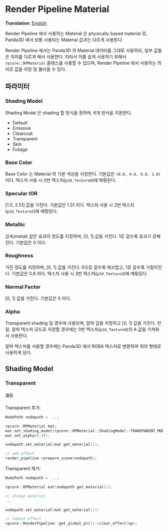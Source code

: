 # Render Pipeline Material
**Translation**: [English](../../rendering/rpmaterial.md)

Render Pipeline 에서 사용하는 Material 은 physically based material 로, Panda3D 에서 보통 사용되는
Material 값과는 다르게 사용된다.

Render Pipeline 에서는 Panda3D 의 Material 데이터를 그대로 사용하되, 일부 값들은 의미를 다르게 해서 사용한다.
따라서 이를 쉽게 사용하기 위해서 `rpcore::RPMaterial` 클래스를 사용할 수 있으며, Render Pipeline 에서 사용하는
의미로 값을 저장 및 불러올 수 있다.

## 파라미터
### Shading Model
Shading Model 은 shading 할 방식을 정하며, 6개 방식을 지원한다.

- Default
- Emissive
- Clearcoat
- Transparent
- Skin
- Foliage

### Base Color
Base Color 는 Material 의 기본 색상을 지정한다. 기본값은 `(0.8, 0.8, 0.8, 1.0)` 이다.
텍스처 사용 시 0번 텍스처(`p3d_Texture0`)에 매핑된다.

### Specular IOR
[1.0, 2.51] 값을 가진다. 기본값은 1.51 이다.
텍스처 사용 시 2번 텍스처(`p3d_Texture2`)에 매핑된다.

### Metallic
금속(metal) 같은 효과의 정도를 지정하며, [0, 1] 값을 가진다. 1로 갈수록 효과가 강해진다. 기본값은 0 이다.

### Roughness
거친 정도를 지정하며, [0, 1] 값을 가진다. 0으로 갈수록 매끄럽고, 1로 갈수록 거칠어진다. 기본값은 0.8 이다.
텍스처 사용 시 3번 텍스처(`p3d_Texture3`)에 매핑된다.

### Normal Factor
[0, 1] 값을 가진다. 기본값은 0 이다.

### Alpha
Transparent shading 일 경우에 사용되며, 알파 값을 지정하고 [0, 1] 값을 가진다.
만일, 알파 텍스처 모드로 지정할 경우에는 0번 텍스처(`p3d_Texture0`)의 A 값을 가져와서 사용한다.

알파 텍스처를 사용할 경우에는 Panda3D 에서 RGBA 텍스처로 변환하여 위의 형태로 사용하게 된다.



## Shading Model
### Transparent
#### 코드
Transparent 추가:
```cpp
NodePath nodepath = ...;

rpcore::RPMaterial mat;
mat.set_shading_model(rpcore::RPMaterial::ShadingModel::TRANSPARENT_MODEL);
mat.set_alpha(0.3f);

nodepath.set_material(mat.get_material());

// add effect
render_pipeline->prepare_scene(nodepath);
```

Transparent 제거:
```cpp
NodePath nodepath = ...;

rpcore::RPMaterial mat(nodepath.get_material());

// change material
...

nodepath.set_material(mat.get_material());

// remove effect
rpcore::RenderPipeline::get_global_ptr()->clear_effect(np);
```
